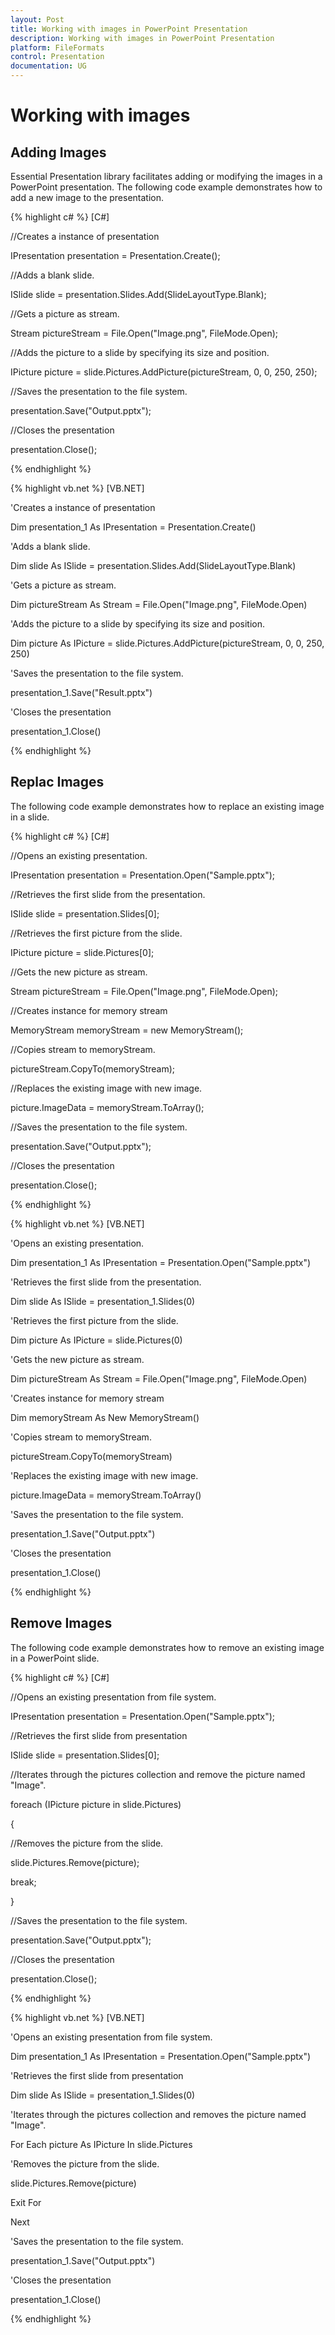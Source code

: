 ```yaml
---
layout: Post
title: Working with images in PowerPoint Presentation
description: Working with images in PowerPoint Presentation
platform: FileFormats
control: Presentation
documentation: UG
---
```

# Working with images

## Adding Images

Essential Presentation library facilitates adding or modifying the images in a PowerPoint presentation. The following code example demonstrates how to add a new image to the presentation.

{% highlight c# %}
[C#]

//Creates a instance of presentation

IPresentation presentation = Presentation.Create();

//Adds a blank slide.

ISlide slide = presentation.Slides.Add(SlideLayoutType.Blank);

//Gets a picture as stream.

Stream pictureStream = File.Open("Image.png", FileMode.Open);

//Adds the picture to a slide by specifying its size and position.

IPicture picture = slide.Pictures.AddPicture(pictureStream, 0, 0, 250, 250);

//Saves the presentation to the file system.

presentation.Save("Output.pptx");

//Closes the presentation

presentation.Close();



{% endhighlight %}

{% highlight vb.net %}
[VB.NET]

'Creates a instance of presentation

Dim presentation_1 As IPresentation = Presentation.Create()

'Adds a blank slide.

Dim slide As ISlide = presentation.Slides.Add(SlideLayoutType.Blank)

'Gets a picture as stream.

Dim pictureStream As Stream = File.Open("Image.png", FileMode.Open)

'Adds the picture to a slide by specifying its size and position.

Dim picture As IPicture = slide.Pictures.AddPicture(pictureStream, 0, 0, 250, 250)

'Saves the presentation to the file system.

presentation_1.Save("Result.pptx")

'Closes the presentation

presentation_1.Close()



{% endhighlight %}

## Replac Images

The following code example demonstrates how to replace an existing image in a slide.

{% highlight c# %}
[C#]

//Opens an existing presentation.

IPresentation presentation = Presentation.Open("Sample.pptx");

//Retrieves the first slide from the presentation.

ISlide slide = presentation.Slides[0];

//Retrieves the first picture from the slide.

IPicture picture = slide.Pictures[0];

//Gets the new picture as stream.

Stream pictureStream = File.Open("Image.png", FileMode.Open);

//Creates instance for memory stream

MemoryStream memoryStream = new MemoryStream();

//Copies stream to memoryStream.

pictureStream.CopyTo(memoryStream);

//Replaces the existing image with new image.

picture.ImageData = memoryStream.ToArray();

//Saves the presentation to the file system.

presentation.Save("Output.pptx");

//Closes the presentation

presentation.Close();



{% endhighlight %}

{% highlight vb.net %}
[VB.NET]

'Opens an existing presentation.

Dim presentation_1 As IPresentation = Presentation.Open("Sample.pptx")

'Retrieves the first slide from the presentation.

Dim slide As ISlide = presentation_1.Slides(0)

'Retrieves the first picture from the slide.

Dim picture As IPicture = slide.Pictures(0)

'Gets the new picture as stream.

Dim pictureStream As Stream = File.Open("Image.png", FileMode.Open)

'Creates instance for memory stream

Dim memoryStream As New MemoryStream()

'Copies stream to memoryStream.

pictureStream.CopyTo(memoryStream)

'Replaces the existing image with new image.

picture.ImageData = memoryStream.ToArray()

'Saves the presentation to the file system.

presentation_1.Save("Output.pptx")

'Closes the presentation

presentation_1.Close()



{% endhighlight %}

## Remove Images

The following code example demonstrates how to remove an existing image in a PowerPoint slide.

{% highlight c# %}
[C#]

//Opens an existing presentation from file system.

IPresentation presentation = Presentation.Open("Sample.pptx");

//Retrieves the first slide from presentation

ISlide slide = presentation.Slides[0];

//Iterates through the pictures collection and remove the picture named "Image".

foreach (IPicture picture in slide.Pictures)

{

//Removes the picture from the slide.

slide.Pictures.Remove(picture);

break;

}

//Saves the presentation to the file system.

presentation.Save("Output.pptx");

//Closes the presentation

presentation.Close();



{% endhighlight %}

{% highlight vb.net %}
[VB.NET]

'Opens an existing presentation from file system.

Dim presentation_1 As IPresentation = Presentation.Open("Sample.pptx")

'Retrieves the first slide from presentation

Dim slide As ISlide = presentation_1.Slides(0)

'Iterates through the pictures collection and removes the picture named "Image".

For Each picture As IPicture In slide.Pictures

'Removes the picture from the slide.

slide.Pictures.Remove(picture)

Exit For

Next

'Saves the presentation to the file system.

presentation_1.Save("Output.pptx")

'Closes the presentation

presentation_1.Close()



{% endhighlight %}

